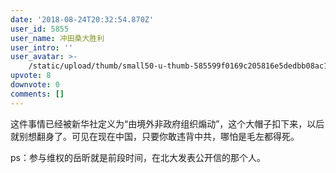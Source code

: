```yaml
---
date: '2018-08-24T20:32:54.870Z'
user_id: 5855
user_name: 冲田桑大胜利
user_intro: ''
user_avatar: >-
    /static/upload/thumb/small50-u-thumb-585599f0169c205816e5dedbb08ac178bd6a17477b33.png
upvote: 8
downvote: 0
comments: []
---
```


这件事情已经被新华社定义为“由境外非政府组织煽动”，这个大帽子扣下来，以后就别想翻身了。可见在现在中国，只要你敢违背中共，哪怕是毛左都得死。

ps：参与维权的岳昕就是前段时间，在北大发表公开信的那个人。
